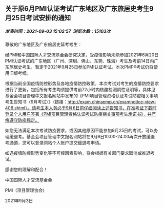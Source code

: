 
## 关于原6月PMI认证考试广东地区及广东旅居史考生9月25日考试安排的通知

##### 发表时间：2021-09-03 15:02:57  浏览次数：15103次

尊敬的广东地区及广东旅居史延考考生：

经PMI和中国国际人才交流基金会研究决定，受疫情影响未能参加2021年6月20日PMI认证考试的广东地区（广州、深圳、佛山、东莞、珠海）考生及考前14日内广东旅居史考生，暂定于2021年9月25日参加PMI认证考试。本次PMP®考试仍将使用旧版考纲。

 根据当前全国疫情防控形势及各地疫情防控政策，本次考试对考生的疫情防控要求进行了更新，包括所有考生均须提供考前72小时内核酸检测阴性证明等，具体见基金会项目管理中文报名网站中发布的《PMI项目管理资格认证考试防疫相关事项考生告知书（9月考试）》（链接：http://exam.chinapmp.cn/examnotice-view-408.shtml）。请考生本人务必于9月6日前仔细阅读上述告知书，在准考证下载时登录个人用户签署《PMI项目管理资格认证考试防疫相关事项考生承诺书》，并严格遵守防疫规定。

 如您无法满足本次考试防疫要求，或因其他原因不能参加9月25日的考试，可以办理缓退考。基金会项目管理中文报名网站将在9月6日10:00-24:00再次开放缓退考通道，您可以登录网站个人账户提交缓退考申请。

 如遇疫情防控形势变化等不可控因素影响，将会根据有关部门要求取消或推迟考试。

 感谢您的理解和配合！

 中国国际人才交流基金会

 PMI（项目管理协会）

 2021年9月3日